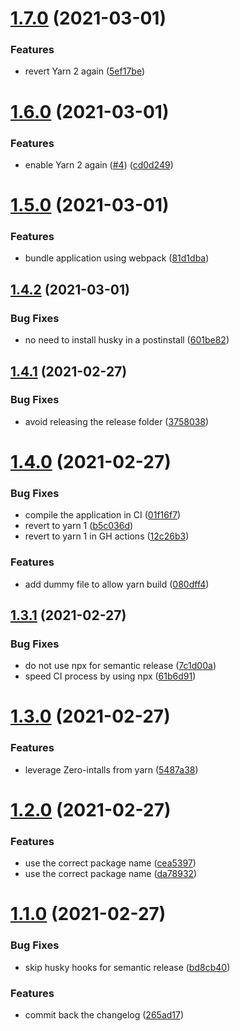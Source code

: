 # [1.7.0](https://github.com/e0ipso/ts-node-startkit/compare/v1.6.0...v1.7.0) (2021-03-01)


### Features

* revert Yarn 2 again ([5ef17be](https://github.com/e0ipso/ts-node-startkit/commit/5ef17be5ec2f1fd51deee025f42e80255d83f4b9))

# [1.6.0](https://github.com/e0ipso/ts-node-startkit/compare/v1.5.0...v1.6.0) (2021-03-01)


### Features

* enable Yarn 2 again ([#4](https://github.com/e0ipso/ts-node-startkit/issues/4)) ([cd0d249](https://github.com/e0ipso/ts-node-startkit/commit/cd0d249ca976ebd0c4a9830a33a34245e90d119c))

# [1.5.0](https://github.com/e0ipso/ts-node-startkit/compare/v1.4.2...v1.5.0) (2021-03-01)


### Features

* bundle application using webpack ([81d1dba](https://github.com/e0ipso/ts-node-startkit/commit/81d1dba81e68f540079c7c1e5862f87e939eedb8))

## [1.4.2](https://github.com/e0ipso/ts-node-startkit/compare/v1.4.1...v1.4.2) (2021-03-01)


### Bug Fixes

* no need to install husky in a postinstall ([601be82](https://github.com/e0ipso/ts-node-startkit/commit/601be821b3d523e95f22b29253db9a14407e39e6))

## [1.4.1](https://github.com/e0ipso/ts-node-startkit/compare/v1.4.0...v1.4.1) (2021-02-27)


### Bug Fixes

* avoid releasing the release folder ([3758038](https://github.com/e0ipso/ts-node-startkit/commit/37580389bb3f83f9cbdcf8b68b7db3e224ef8f3c))

# [1.4.0](https://github.com/e0ipso/ts-node-startkit/compare/v1.3.1...v1.4.0) (2021-02-27)


### Bug Fixes

* compile the application in CI ([01f16f7](https://github.com/e0ipso/ts-node-startkit/commit/01f16f7107ab6065f08cc7272291e32bfd497e28))
* revert to yarn 1 ([b5c036d](https://github.com/e0ipso/ts-node-startkit/commit/b5c036d268c1b15470147020df41388591c21fab))
* revert to yarn 1 in GH actions ([12c26b3](https://github.com/e0ipso/ts-node-startkit/commit/12c26b3457a664f0368927f0d9ada53dd800b0b4))


### Features

* add dummy file to allow yarn build ([080dff4](https://github.com/e0ipso/ts-node-startkit/commit/080dff4eef6a3f47e9b242bae1c096ec50bc8b65))

## [1.3.1](https://github.com/e0ipso/ts-node-startkit/compare/v1.3.0...v1.3.1) (2021-02-27)


### Bug Fixes

* do not use npx for semantic release ([7c1d00a](https://github.com/e0ipso/ts-node-startkit/commit/7c1d00a048b9a76368797331f31e94ed41c8c295))
* speed CI process by using npx ([61b6d91](https://github.com/e0ipso/ts-node-startkit/commit/61b6d9136409170c1417c748f11ec87f3d3e36b0))

# [1.3.0](https://github.com/e0ipso/ts-node-startkit/compare/v1.2.0...v1.3.0) (2021-02-27)


### Features

* leverage Zero-intalls from yarn ([5487a38](https://github.com/e0ipso/ts-node-startkit/commit/5487a389cef6c2c837a47ee9983209bfaa77cd8b))

# [1.2.0](https://github.com/e0ipso/ts-node-startkit/compare/v1.1.0...v1.2.0) (2021-02-27)


### Features

* use the correct package name ([cea5397](https://github.com/e0ipso/ts-node-startkit/commit/cea5397304d6661147095e32233ab26b52f231e2))
* use the correct package name ([da78932](https://github.com/e0ipso/ts-node-startkit/commit/da78932b7586202566e87f9fb0b6afacae79dcd3))

# [1.1.0](https://github.com/e0ipso/ts-node-startkit/compare/v1.0.0...v1.1.0) (2021-02-27)


### Bug Fixes

* skip husky hooks for semantic release ([bd8cb40](https://github.com/e0ipso/ts-node-startkit/commit/bd8cb40ea6d9c519a5ed57d55d7ea9612c63400e))


### Features

* commit back the changelog ([265ad17](https://github.com/e0ipso/ts-node-startkit/commit/265ad17c90e764ab5b4ad23ca11eae4e30facac7))
